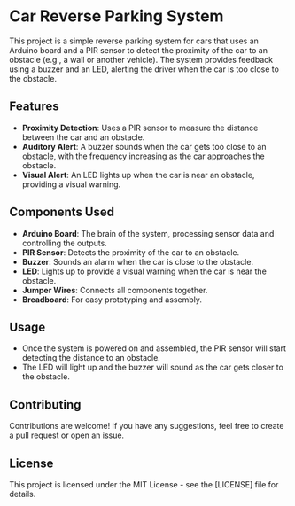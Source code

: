 
# Car Reverse Parking System

This project is a simple reverse parking system for cars that uses an Arduino board and a PIR sensor to detect the proximity of the car to an obstacle (e.g., a wall or another vehicle). The system provides feedback using a buzzer and an LED, alerting the driver when the car is too close to the obstacle.

## Features

- **Proximity Detection**: Uses a PIR sensor to measure the distance between the car and an obstacle.
- **Auditory Alert**: A buzzer sounds when the car gets too close to an obstacle, with the frequency increasing as the car approaches the obstacle.
- **Visual Alert**: An LED lights up when the car is near an obstacle, providing a visual warning.

## Components Used

- **Arduino Board**: The brain of the system, processing sensor data and controlling the outputs.
- **PIR Sensor**: Detects the proximity of the car to an obstacle.
- **Buzzer**: Sounds an alarm when the car is close to the obstacle.
- **LED**: Lights up to provide a visual warning when the car is near the obstacle.
- **Jumper Wires**: Connects all components together.
- **Breadboard**: For easy prototyping and assembly.

## Usage

- Once the system is powered on and assembled, the PIR sensor will start detecting the distance to an obstacle.
- The LED will light up and the buzzer will sound as the car gets closer to the obstacle.

## Contributing

Contributions are welcome! If you have any suggestions, feel free to create a pull request or open an issue.

## License

This project is licensed under the MIT License - see the [LICENSE] file for details.

